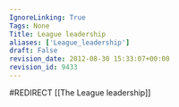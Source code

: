 ```yaml
---
IgnoreLinking: True
Tags: None
Title: League leadership
aliases: ['League_leadership']
draft: False
revision_date: 2012-08-30 15:33:07+00:00
revision_id: 9433
---
```


#REDIRECT [[The League leadership]]